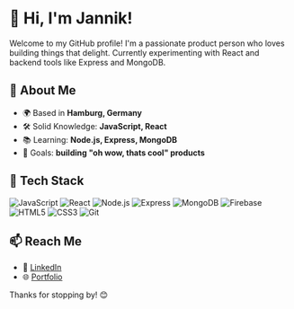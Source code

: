 # 👋 Hi, I'm Jannik!

Welcome to my GitHub profile! I'm a passionate product person who loves building things that delight. Currently experimenting with React and backend tools like Express and MongoDB.



## 🚀 About Me

- 🌍 Based in **Hamburg, Germany**
- 🛠 Solid Knowledge: **JavaScript, React**
- 📚 Learning: **Node.js, Express, MongoDB**
- 🎯 Goals: **building "oh wow, thats cool" products**



## 🧰 Tech Stack

![JavaScript](https://img.shields.io/badge/JavaScript-474747?style=flat&logo=javascript&logoColor=F7DF1E)
![React](https://img.shields.io/badge/React-505050?style=flat&logo=react&logoColor=61DAFB)
![Node.js](https://img.shields.io/badge/Node.js-474747?style=flat&logo=node.js&logoColor=339933)
![Express](https://img.shields.io/badge/Express-505050?style=flat&logo=express&logoColor=white)
![MongoDB](https://img.shields.io/badge/MongoDB-474747?style=flat&logo=mongodb&logoColor=47A248)
![Firebase](https://img.shields.io/badge/Supabase-505050?style=flat&logo=firebase&logoColor=FFCA28)
![HTML5](https://img.shields.io/badge/HTML5-474747?style=flat&logo=html5&logoColor=E34F26)
![CSS3](https://img.shields.io/badge/CSS3-505050?style=flat&logo=css3&logoColor=1572B6)
![Git](https://img.shields.io/badge/Git-474747?style=flat&logo=git&logoColor=F05032)



## 📫 Reach Me

- 💼 [LinkedIn](https://www.linkedin.com/in/jannik-strohbeck-044707130/)
- 🌐 [Portfolio](https://your-website.com)


Thanks for stopping by! 😊
